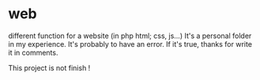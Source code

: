 # web
different function for a website (in php html; css, js...)
It's a personal folder in my experience. It's probably to have an error. If it's true, thanks for write it in comments.

This project is not finish ! 
